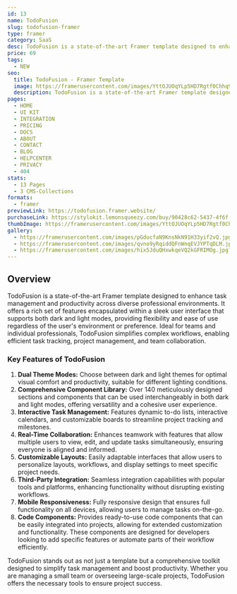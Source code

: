 ```yaml
---
id: 13
name: TodoFusion
slug: todofusion-framer
type: framer
category: SaaS
desc: TodoFusion is a state-of-the-art Framer template designed to enhance task management and productivity across diverse professional environments.
price: 69
tags:
  - NEW
seo:
  title: TodoFusion - Framer Template
  image: https://framerusercontent.com/images/YttOJUOqYLp5HD7Rgtf0Chhq9Q.jpg?scale-down-to=1024
  description: TodoFusion is a state-of-the-art Framer template designed to enhance task management and productivity across diverse professional environments.
pages:
  - HOME
  - UI KIT
  - INTEGRATION
  - PRICING
  - DOCS
  - ABOUT
  - CONTACT
  - BLOG
  - HELPCENTER
  - PRIVACY
  - 404
stats:
  - 13 Pages
  - 3 CMS-Collections
formats:
  - framer
previewLink: https://todofusion.framer.website/
purchaseLink: https://stylokit.lemonsqueezy.com/buy/90428c62-5437-4f6f-9758-5db5fb3f9746
thumbImage: https://framerusercontent.com/images/YttOJUOqYLp5HD7Rgtf0Chhq9Q.jpg?scale-down-to=1024
gallery:
  - https://framerusercontent.com/images/pGducfaN9KnsNkN91H33yif2vQ.jpg?scale-down-to=1024
  - https://framerusercontent.com/images/qvno9yRqiddQFnWnqEVJYPTqDLM.jpg?scale-down-to=1024
  - https://framerusercontent.com/images/hix5JduQHxwkqeVQ2kGFRIMOg.jpg?scale-down-to=1024
---
```


## Overview

TodoFusion is a state-of-the-art Framer template designed to enhance task management and productivity across diverse professional environments. It offers a rich set of features encapsulated within a sleek user interface that supports both dark and light modes, providing flexibility and ease of use regardless of the user's environment or preference. Ideal for teams and individual professionals, TodoFusion simplifies complex workflows, enabling efficient task tracking, project management, and team collaboration.

### Key Features of TodoFusion

1.  **Dual Theme Modes:** Choose between dark and light themes for optimal visual comfort and productivity, suitable for different lighting conditions.
2.  **Comprehensive Component Library:** Over 140 meticulously designed sections and components that can be used interchangeably in both dark and light modes, offering versatility and a cohesive user experience.
3.  **Interactive Task Management:** Features dynamic to-do lists, interactive calendars, and customizable boards to streamline project tracking and milestones.
4.  **Real-Time Collaboration:** Enhances teamwork with features that allow multiple users to view, edit, and update tasks simultaneously, ensuring everyone is aligned and informed.
5.  **Customizable Layouts:** Easily adaptable interfaces that allow users to personalize layouts, workflows, and display settings to meet specific project needs.
6.  **Third-Party Integration:** Seamless integration capabilities with popular tools and platforms, enhancing functionality without disrupting existing workflows.
7.  **Mobile Responsiveness:** Fully responsive design that ensures full functionality on all devices, allowing users to manage tasks on-the-go.
8.  **Code Components:** Provides ready-to-use code components that can be easily integrated into projects, allowing for extended customization and functionality. These components are designed for developers looking to add specific features or automate parts of their workflow efficiently.

TodoFusion stands out as not just a template but a comprehensive toolkit designed to simplify task management and boost productivity. Whether you are managing a small team or overseeing large-scale projects, TodoFusion offers the necessary tools to ensure project success.
